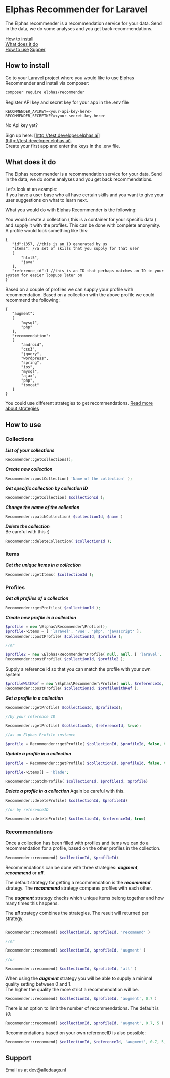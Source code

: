 # Elphas Recommender for Laravel
The Elphas recommender is a recommendation service for your data. Send in the data, we do some analyses and you get back recommendations.

[How to install](#how-to-install)  
[What does it do](#what-does-it-do)  
[How to use](#how-to-use)
[Supper](#support)


## How to install

Go to your Laravel project where you would like to use Elphas Recommender and 
install via composer:
``` bash
composer require elphas/recommender 
```

Register API key and secret key for your app in the .env file
``` text
RECOMMENDER_APIKEY=<your-api-key-here>
RECOMMENDER_SECRETKEY=<your-secret-key-here>
```

No Api key yet? 

Sign up here: [http://test.developer.elphas.ai](http://test.developer.elphas.ai).  
Create your first app and enter the keys in the .env file.

## What does it do
The Elphas recommender is a recommendation service for your data. Send in the data, we do some analyses and you get back recommendations.

Let's look at an example:  
If you have a user base who all have certain skills and you want to give your user suggestions on what to learn next.

What you would do with Elphas Recommender is the following:

You would create a collection ( this is a container for your specific data ) and supply it with the profiles. This can be done with complete anonymity.  
A profile would look something like this:

 ```
{
	"id":1357, //this is an ID generated by us
	"items": //a set of skills that you supply for that user
	[
		"html5",
		"java"
	],
	"reference_id":1 //this is an ID that perhaps matches an ID in your system for easier loopups later on
}
 ```

Based on a couple of profiles we can supply your profile with recommendation. Based on a collection with the above profile we could recommend the following:

 ``` 
{
	"augment":
	[
		"mysql",
		"php"
	],
	"recommendation":
	[
		"android",
		"css3",
		"jquery",
		"wordpress",
		"spring",
		"ios",
		"mysql",
		"ajax",
		"php",
		"tomcat"
	]
}
 ``` 

You could use different strategies to get recommendations. [Read more about strategies](#Recommendations)


## How to use

### Collections

__*List of your collections*__
``` php
Recommender::getCollections();
```

__*Create new collection*__
``` php
Recommender::postCollection( 'Name of the collection' );
```

__*Get specific collection by collection ID*__
``` php
Recommender::getCollection( $collectionId );
```

__*Change the name of the collection*__
``` php
Recommender::patchCollection( $collectionId, $name )
```

__*Delete the collection*__  
Be careful with this :)
``` php
Recommender::deleteCollection( $collectionId );
```

### Items

__*Get the unique items in a collection*__ 

``` php
Recommender::getItems( $collectionId );
```

### Profiles

__*Get all profiles of a collection*__

``` php
Recommender::getProfiles( $collectionId );
```


__*Create new profile in a collection*__

``` php
$profile = new \Elphas\Recommender\Profile();
$profile->items = [ 'laravel', 'vue', 'php', 'javascript' ];
Recommender::postProfile( $collectionId, $profile );

//or

$profile2 = new \Elphas\Recommender\Profile( null, null, [ 'laravel', 'vue', 'php', 'javascript' ] );
Recommender::postProfile( $collectionId, $profile2 );

```

Supply a reference id so that you can match the profile with your own system
``` php
$profileWithRef = new \Elphas\Recommender\Profile( null, $referenceId, [ 'laravel', 'vue', 'php', 'javascript' ] );
Recommender::postProfile( $collectionId, $profileWithRef );
```

__*Get a profile in a collection*__

``` php
Recommender::getProfile( $collectionId, $profileId);

//by your reference ID

Recommender::getProfile( $collectionId, $referenceId, true);

//as an Elphas Profile instance

$profile = Recommender::getProfile( $collectionId, $profileId, false, true);

```

__*Update a profile in a collection*__

``` php
$profile = Recommender::getProfile( $collectionId, $profileId, false, true);

$profile->items[] = 'blade';

Recommender::patchProfile( $collectionId, $profileId, $profile)
```

__*Delete a profile in a collection*__
Again be careful with this.

``` php
Recommender::deleteProfile( $collectionId, $profileId)

//or by referenceID

Recommender::deleteProfile( $collectionId, $referenceId, true)
```

### Recommendations
Once a collection has been filled with profiles and items we can do a recommendation for a profile, based on the other profiles in the collection.

``` php
Recommender::recommend( $collectionId, $profileId)
```

Recommendations can be done with three strategies: __*augment*__, __*recommend*__ or __*all*__.

The default strategy for getting a recommendation is the __*recommend*__ strategy.
The __*recommend*__ strategy compares profiles with each other.

The __*augment*__ strategy checks which unique items belong together and how many times this happens.

The __*all*__ strategy combines the strategies. The result will returned per strategy.



``` php

Recommender::recommend( $collectionId, $profileId, 'recommend' )

//or

Recommender::recommend( $collectionId, $profileId, 'augment' )

//or 

Recommender::recommend( $collectionId, $profileId, 'all' )

```

When using the __*augment*__ strategy you will be able to supply a minimal quality setting between 0 and 1.  
The higher the quality the more strict a recommendation will be.

``` php
Recommender::recommend( $collectionId, $profileId, 'augment', 0.7 )
```

There is an option to limit the number of recommendations. The default is *10*:
``` php
Recommender::recommend( $collectionId, $profileId, 'augment', 0.7, 5 )
```

Recommendations based on your own referenceID is also possible:
``` php
Recommender::recommend( $collectionId, $referenceId, 'augment', 0.7, 5, true )
```



## Support
Email us at dev@alledaags.nl 
	